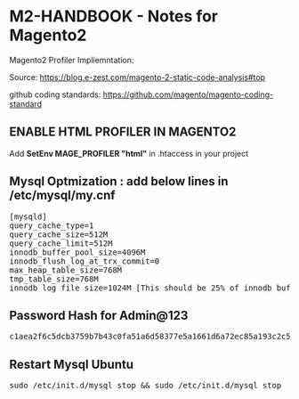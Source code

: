 # M2-HANDBOOK - Notes for Magento2

Magento2 Profiler Impliemntation: <br/>

Source: https://blog.e-zest.com/magento-2-static-code-analysis#top <br/>

github coding standards: https://github.com/magento/magento-coding-standard <br/>


<h2>ENABLE HTML PROFILER IN MAGENTO2</h2>
Add <b>SetEnv MAGE_PROFILER "html"</b> in .htaccess in your project


<h2> Mysql Optmization : add below lines in /etc/mysql/my.cnf</h2>
<pre>
[mysqld]
query_cache_type=1
query_cache_size=512M
query_cache_limit=512M
innodb_buffer_pool_size=4096M
innodb_flush_log_at_trx_commit=0
max_heap_table_size=768M
tmp_table_size=768M
innodb_log_file_size=1024M [This should be 25% of innodb_buffer_pool_size]
</pre>


<h2>Password Hash for Admin@123</h2>
<pre>c1aea2f6c5dcb3759b7b43c0fa51a6d58377e5a1661d6a72ec85a193c2c5fceb:mMtBLa6jHHljChjtLB8yoQWZzzemH2ip:1</pre>

<h2>Restart Mysql Ubuntu</h2>
<pre>sudo /etc/init.d/mysql stop && sudo /etc/init.d/mysql stop</pre>
